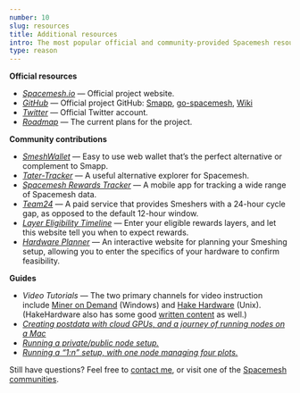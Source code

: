 ```yaml
---
number: 10
slug: resources
title: Additional resources
intro: The most popular official and community-provided Spacemesh resources
type: reason
---
```


**Official resources**

- *[Spacemesh.io](https://spacemesh.io)* — Official project website.
- *[GitHub](https://github.com/spacemeshos/)* — Official project GitHub: [Smapp](https://github.com/spacemeshos/smapp/releases), [go-spacemesh](https://github.com/spacemeshos/go-spacemesh/releases), [Wiki](https://github.com/spacemeshos/wiki/wiki)
- *[Twitter](https://twitter.com/teamspacemesh)* — Official Twitter account.
- *[Roadmap](https://github.com/spacemeshos/wiki/wiki/Roadmap)* — The current plans for the project.

**Community contributions**

- *[SmeshWallet](https://smeshwallet.com)* — Easy to use web wallet that’s the perfect alternative or complement to Smapp.
- *[Tater-Tracker](https://tater-tracker.com/)* — A useful alternative explorer for Spacemesh.
- *[Spacemesh Rewards Tracker](https://x.com/SpacemeshRT/status/1737225257034109049?s=20)* — A mobile app for tracking a wide range of Spacemesh data.
- *[Team24](https://team24.co)* — A paid service that provides Smeshers with a 24-hour cycle gap, as opposed to the default 12-hour window.
- *[Layer Eligibility Timeline](http://fcmx.net/sm-eligibilities/)* — Enter your eligible rewards layers, and let this website tell you when to expect rewards.
- *[Hardware Planner](https://plan.smesh.online/)* — An interactive website for planning your Smeshing setup, allowing you to enter the specifics of your hardware to confirm feasibility.

**Guides**

- *Video Tutorials* — The two primary channels for video instruction include [Miner on Demand](https://www.youtube.com/@minerondemand) (Windows) and [Hake Hardware](https://www.youtube.com/@hakehardware) (Unix). (HakeHardware also has some good [written content](https://hakedev.substack.com/) as well.)
- *[Creating postdata with cloud GPUs, and a journey of running nodes on a Mac](https://dafacto.com/2023/how-to-run-multiple-spacemesh-nodes-on-macos)*
- *[Running a private/public node setup.](https://snapz.pro/s/spacemesh-public-private-two-machine-config.txt)*
- *[Running a “1:n” setup, with one node managing four plots.](https://snapz.pro/s/upgrading-to-spacemesh-1.4-on-macos.html)*

Still have questions? Feel free to [contact me](/about), or visit one of the [Spacemesh communities](/communities).
